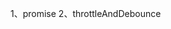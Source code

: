 1、promise
2、throttleAndDebounce

<!DOCTYPE html>
<html lang="en">
<head>
  <meta charset="UTF-8">
  <meta http-equiv="X-UA-Compatible" content="IE=edge">
  <meta name="viewport" content="width=device-width, initial-scale=1.0">
  <title>promise</title>
</head>
<body>
  
</body>
<script>

class MyPromise {
  // promise使用
  // new Promise((resolve, reject) => {
  //   setTimeout(() => {
  //     resolve(1)
  //   }, 2000)
  // }).then((val) => {
  //   console.log('val::', val);
  // })
  constructor(fn) {//fn为调用构造函数时的参数new MyPromise(XXX中的内容)
    this.state = "pending"
    this.resolvedCallbacks = []
    this.rejectedCallbacks = []
    // 函数的调用需要在constructor中, 并且需要使用this.resolve
    fn(this.resolve, this.reject);
  }
  // resolve函数的实现
  resolve = (val) => {
    if(this.state == 'pending') {
      this.state = 'resolved'
      this.resolvedCallbacks.map(cb => cb(val))
    }
  }
  //  rejected函数的实现
  reject = (err) => {
    if(this.state == 'pending') {
      this.state = 'rejected'
      this.rejectedCallbacks.map(cb => cb(err))
    }
  }

}
MyPromise.prototype.then = function (onFullfilled, onRejected) {
  console.log("this:", this)  
  //如果onFullfilled不是函数的话需要：透传：v => v保证下一个then可以获取到val值 
  onFullfilled = typeof onFullfilled === 'function' ? onFullfilled : v => v
  onRejected = typeof onRejected == 'function' ? onRejected : e => { throw e }  

  if(this.state == 'pending') {
    this.resolvedCallbacks.push(onFullfilled)
    this.rejectedCallbacks.push(onRejected)
  }
  if(this.state == 'resolved') {
    onFullfilled(this.value)
  }
  if(this.state == 'rejected') {
    onRejected(this.value)
  }

}
MyPromise.prototype.catch = function(errCallback) {
  return this.then(null, errCallback)
}
// MyPromise.prototype.all = function(data) {
//   console.log("data:", data)
// }
function all(promises) {
  //
  

  // // console.log("this:", this);
  // // console.log("data", data)
  // let arr = [];
  // let that = this
  // // console.log("resolve:", this.resolve);
  // return new MyPromise(function(resolve, reject) {
  //   promises.forEach((promise, index) => {
  //     promise.then((res) => {
  //       console.log("res:", res);
  //       arr.push(res)
  //       if(arr.length === promises.length) {
  //         console.log("aaaa1111", arr);
  //         // return resolve(arr)
  //         return resolve(arr)
  //       }
  //     }).catch(err => {
  //       return reject(err)
  //     })
  //   })
  // })

  // promises.forEach((promise, index) => {
    // let that = this;
    // console.log("this111:", that);
    // console.log("promise", promise);
    // promise.then((res) => {
    //   console.log("res", res);
    //   arr.push(res);
    //   if(arr.length === data.length) {// 所有数据都成功之后才会resolve
    //     console.log("1111aaaa");
    //     resolve(arr)
    //   }
    // })
  // })
}


//调用:
let p1 = new MyPromise((resolve, reject) => {
  setTimeout(() => {
    resolve(1111)
  }, 1000);
})
p1.then((a) => {
  console.log("a", a);
})
let p3 = new MyPromise((resolve, reject) => {
  setTimeout(() => {
    resolve(3333)
  }, 2000);
})
let p2 = new MyPromise((resolve, reject) => {
  setTimeout(() => {
    reject(2222)
    // resolve(2222)
  }, 2000);
})

// let arr = all([p1, p2, p3])
all([p1, p2, p3]).then((res) => {
  console.log("返回的arr",res);
})

let pp1 = new Promise((resolve, reject) => {
  setTimeout(() => {
    resolve(123)
  }, 2000);
})

// let pp2 = Promise.resolve(2);
// let pp3 = Promise.resolve(3);
// let pp4 = Promise.resolve(4);
// const test = () => {
//   Promise.all([pp1, pp2, pp3, pp4]).then((res) => {

//     console.log("arr1", res);
//   })
// }
// test()

</script>
</html>

